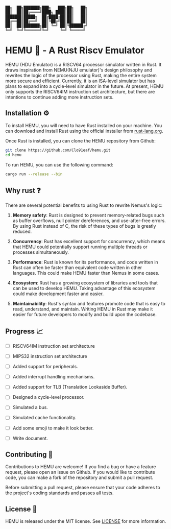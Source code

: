 ```
██╗  ██╗███████╗███╗   ███╗██╗   ██╗
██║  ██║██╔════╝████╗ ████║██║   ██║
███████║█████╗  ██╔████╔██║██║   ██║
██╔══██║██╔══╝  ██║╚██╔╝██║██║   ██║
██║  ██║███████╗██║ ╚═╝ ██║╚██████╔╝
╚═╝  ╚═╝╚══════╝╚═╝     ╚═╝ ╚═════╝ 
```
# HEMU 🚀 - A Rust Riscv Emulator

HEMU (HDU Emulator) is a RISCV64 processor simulator written in Rust. It draws inspiration from NEMU(NJU emulator)'s design philosophy and rewrites the logic of the processor using Rust, making the entire system more secure and efficient. Currently, it is an ISA-level simulator but has plans to expand into a cycle-level simulator in the future. At present, HEMU only supports the RISCV64IM instruction set architecture, but there are intentions to continue adding more instruction sets.

## Installation ⚙️

To install HEMU, you will need to have Rust installed on your machine. You can download and install Rust using the official installer from [rust-lang.org](https://www.rust-lang.org/tools/install).

Once Rust is installed, you can clone the HEMU repository from Github:

```sh
git clone https://github.com/Clo91eaf/hemu.git
cd hemu
```

To run HEMU, you can use the following command:

```sh
cargo run --release --bin
```

<!-- ## Usage 📝

HEMU currently supports running RISCV64IM binaries. To run a binary using HEMU, you can use the following command:

```sh
cargo run --release --bin
```

Where `<filename>` is the path to the binary file that you want to execute.
 -->
## Why rust ❓

There are several potential benefits to using Rust to rewrite Nemus's logic:

1. **Memory safety**: Rust is designed to prevent memory-related bugs such as buffer overflows, null pointer dereferences, and use-after-free errors. By using Rust instead of C, the risk of these types of bugs is greatly reduced.

2. **Concurrency**: Rust has excellent support for concurrency, which means that HEMU could potentially support running multiple threads or processes simultaneously.

3. **Performance**: Rust is known for its performance, and code written in Rust can often be faster than equivalent code written in other languages. This could make HEMU faster than Nemus in some cases.

4. **Ecosystem**: Rust has a growing ecosystem of libraries and tools that can be used to develop HEMU. Taking advantage of this ecosystem could make development faster and easier.

5. **Maintainability**: Rust's syntax and features promote code that is easy to read, understand, and maintain. Writing HEMU in Rust may make it easier for future developers to modify and build upon the codebase.

## Progress 📈

- [ ] RISCV64IM instruction set architecture
- [ ] MIPS32 instruction set architecture
- [ ] Added support for peripherals.
- [ ] Added interrupt handling mechanisms.
- [ ] Added support for TLB (Translation Lookaside Buffer).
- [ ] Designed a cycle-level processor.
- [ ] Simulated a bus.
- [ ] Simulated cache functionality.

- [ ] Add some emoji to make it look better.
- [ ] Write document.
 
## Contributing 🤝

Contributions to HEMU are welcome! If you find a bug or have a feature request, please open an issue on Github. If you would like to contribute code, you can make a fork of the repository and submit a pull request.

Before submitting a pull request, please ensure that your code adheres to the project's coding standards and passes all tests.

## License 📜

HEMU is released under the MIT license. See [LICENSE](https://github.com/username/HEMU/blob/master/LICENSE) for more information.